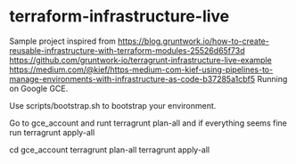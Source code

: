 # terraform-infrastructure-live

Sample project inspired from https://blog.gruntwork.io/how-to-create-reusable-infrastructure-with-terraform-modules-25526d65f73d https://github.com/gruntwork-io/terragrunt-infrastructure-live-example https://medium.com/@kief/https-medium-com-kief-using-pipelines-to-manage-environments-with-infrastructure-as-code-b37285a1cbf5
Running on Google GCE. 

Use scripts/bootstrap.sh to bootstrap your environment.

Go to gce_account and runt terragrunt plan-all and if everything seems fine run terragrunt apply-all

 cd gce_account
 terragrunt plan-all
 terragrunt apply-all
 